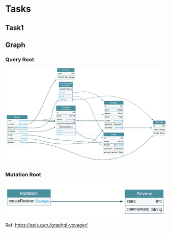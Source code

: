 # Tasks

## Task1


## Graph

### Query Root
![Task 1 Graph](task1_query.png)

### Mutation Root
![Task 1 Graph](task1_mutation.png)



Ref: https://apis.guru/graphql-voyager/
